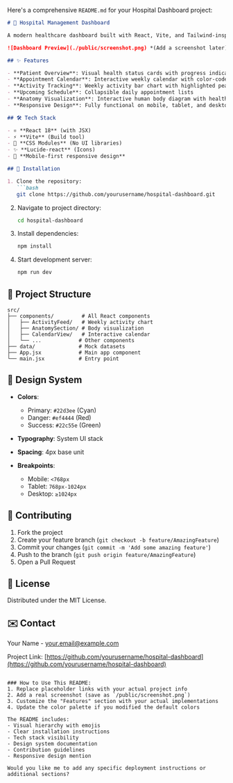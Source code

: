 Here's a comprehensive `README.md` for your Hospital Dashboard project:

```markdown
# 🏥 Hospital Management Dashboard

A modern healthcare dashboard built with React, Vite, and Tailwind-inspired CSS for managing patient appointments, health metrics, and medical activities.

![Dashboard Preview](./public/screenshot.png) *(Add a screenshot later)*

## ✨ Features

- **Patient Overview**: Visual health status cards with progress indicators
- **Appointment Calendar**: Interactive weekly calendar with color-coded events
- **Activity Tracking**: Weekly activity bar chart with highlighted peak days
- **Upcoming Schedule**: Collapsible daily appointment lists
- **Anatomy Visualization**: Interactive human body diagram with health indicators
- **Responsive Design**: Fully functional on mobile, tablet, and desktop

## 🛠️ Tech Stack

- ⚛️ **React 18** (with JSX)
- ⚡ **Vite** (Build tool)
- 🎨 **CSS Modules** (No UI libraries)
- ✨ **Lucide-react** (Icons)
- 📱 **Mobile-first responsive design**

## 🚀 Installation

1. Clone the repository:
   ```bash
   git clone https://github.com/yourusername/hospital-dashboard.git
   ```
2. Navigate to project directory:
   ```bash
   cd hospital-dashboard
   ```
3. Install dependencies:
   ```bash
   npm install
   ```
4. Start development server:
   ```bash
   npm run dev
   ```

## 📂 Project Structure

```
src/
├── components/         # All React components
│   ├── ActivityFeed/   # Weekly activity chart
│   ├── AnatomySection/ # Body visualization
│   ├── CalendarView/   # Interactive calendar
│   └── ...            # Other components
├── data/              # Mock datasets
├── App.jsx            # Main app component
└── main.jsx           # Entry point
```

## 🎨 Design System

- **Colors**:
  - Primary: `#22d3ee` (Cyan)
  - Danger: `#ef4444` (Red)
  - Success: `#22c55e` (Green)
  
- **Typography**: System UI stack
- **Spacing**: 4px base unit
- **Breakpoints**:
  - Mobile: `<768px`
  - Tablet: `768px-1024px`
  - Desktop: `≥1024px`

## 🤝 Contributing

1. Fork the project
2. Create your feature branch (`git checkout -b feature/AmazingFeature`)
3. Commit your changes (`git commit -m 'Add some amazing feature'`)
4. Push to the branch (`git push origin feature/AmazingFeature`)
5. Open a Pull Request

## 📄 License

Distributed under the MIT License.

## ✉️ Contact

Your Name - your.email@example.com

Project Link: [https://github.com/yourusername/hospital-dashboard](https://github.com/yourusername/hospital-dashboard)
```

### How to Use This README:
1. Replace placeholder links with your actual project info
2. Add a real screenshot (save as `/public/screenshot.png`)
3. Customize the "Features" section with your actual implementations
4. Update the color palette if you modified the default colors

The README includes:
- Visual hierarchy with emojis
- Clear installation instructions
- Tech stack visibility
- Design system documentation
- Contribution guidelines
- Responsive design mention

Would you like me to add any specific deployment instructions or additional sections?
